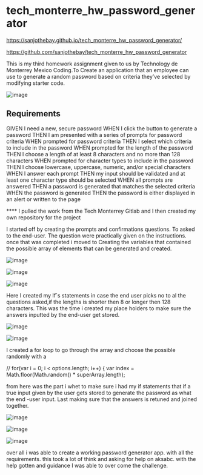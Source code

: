# tech_monterre_hw_password_generator

https://sanjothebay.github.io/tech_monterre_hw_password_generator/

https://github.com/sanjothebay/tech_monterre_hw_password_generator

This is my third homework assignment given to us by Technology de Monterrey Mexico 
Coding.To Create an application that an employee can use to generate a random password 
based on criteria they’ve selected by modifying starter code.

![image](https://user-images.githubusercontent.com/67298961/96298870-c77a1d00-0fb8-11eb-834e-912aa295f9db.png)

## Requirements

GIVEN I need a new, secure password
WHEN I click the button to generate a password
THEN I am presented with a series of prompts for password criteria
WHEN prompted for password criteria
THEN I select which criteria to include in the password
WHEN prompted for the length of the password
THEN I choose a length of at least 8 characters and no more than 128 characters
WHEN prompted for character types to include in the password
THEN I choose lowercase, uppercase, numeric, and/or special characters
WHEN I answer each prompt
THEN my input should be validated and at least one character type should be selected
WHEN all prompts are answered
THEN a password is generated that matches the selected criteria
WHEN the password is generated
THEN the password is either displayed in an alert or written to the page

**** I pulled the work from the Tech Monterrey Gitlab and I then created my own repository for the project

I started off by creating the prompts and confirmations questions. To 
asked to the end-user. The question were practically given on the instructions.
once that was completed i moved to Creating the variables 
that contained the possible array of elements that can be generated and created.

![image](https://user-images.githubusercontent.com/67298961/96357431-43f82300-10c1-11eb-8317-aac9d900a98c.png)

![image](https://user-images.githubusercontent.com/67298961/96301104-4fadf180-0fbc-11eb-8d70-0d50ca868523.png)

![image](https://user-images.githubusercontent.com/67298961/96301378-b9c69680-0fbc-11eb-9465-7e0c91a7ef1d.png)

Here I created my If`s statements in case the end user picks no to al the 
questions asked,if the lengths is shorter then 8 or longer then 128 characters.
This was the time i created my place holders to make sure the answers inputted by the 
end-user get stored. 

![image](https://user-images.githubusercontent.com/67298961/96301538-f6928d80-0fbc-11eb-9395-8c3303109aac.png)

![image](https://user-images.githubusercontent.com/67298961/96301441-d236b100-0fbc-11eb-8de7-a1546a5ea3e0.png)

I created a for loop to go through the array and choose the possible randomly 
with a 

// for(var i = 0; i < options.length; i++) {
    var index = Math.floor(Math.random() * superArray.length);

from here was the part i whet to make sure i had my if statements  that if  a true  input 
given by the user gets stored to generate the password as what the end -user input.
Last making sure that the answers is retuned and joined together.

![image](https://user-images.githubusercontent.com/67298961/96357475-f6c88100-10c1-11eb-975d-986b59fdf1a7.png)

![image](https://user-images.githubusercontent.com/67298961/96301595-0ad68a80-0fbd-11eb-9e70-586a6143703e.png)

![image](https://user-images.githubusercontent.com/67298961/96301667-1f1a8780-0fbd-11eb-96c9-dcea25e6bb33.png)

over all i was able to create a working password generator app.
with all the requirements. this took a lot of think and asking for help on aksabc.
with the help gotten and guidance I was able to over come the challenge. 

